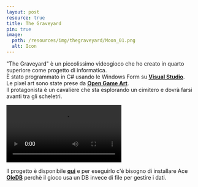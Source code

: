 ```yaml
---
layout: post
resource: true
title: The Graveyard
pin: true
image:
  path: /resources/img/thegraveyard/Moon_01.png
  alt: Icon
---
```


"The Graveyard" è un piccolissimo videogioco che ho creato in quarto superiore come progetto di informatica.<br>
È stato programmato in C# usando le Windows Form su __[Visual Studio](https://visualstudio.microsoft.com/it/)__.<br>
Le pixel art sono state prese da __[Open Game Art](https://opengameart.org/)__.<br>
Il protagonista è un cavaliere che sta esplorando un cimitero e dovrà farsi avanti tra gli scheletri.<br>

<video>
<source src="https://youtu.be/9XiBA2TiG50" type="video/mp4">
Error
</video>
<br>

Il progetto è disponibile __[qui](https://github.com/PettingStrings/TheGraveyard)__ e per eseguirlo c'è bisogno di installare Ace __[OleDB](https://www.microsoft.com/en-US/download/details.aspx?id=54920)__ perchè il gioco usa un DB invece di file per gestire i dati.<br>